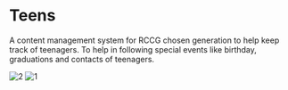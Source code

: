 # Teens
A content management system for RCCG chosen generation to help keep track of teenagers. To help in following special events like birthday, graduations and contacts of teenagers.


![2](https://user-images.githubusercontent.com/5654404/63076563-f510a400-bf78-11e9-8949-b30927636500.PNG)
![1](https://user-images.githubusercontent.com/5654404/63076574-ff32a280-bf78-11e9-8fba-aef3f075ef16.PNG)
